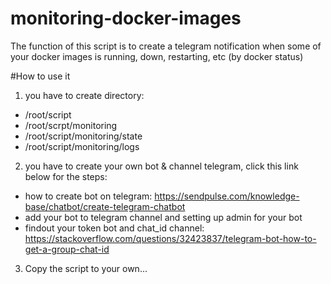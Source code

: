 # monitoring-docker-images
The function of this script is to create a telegram notification when some of your docker images is running, down, restarting, etc (by docker status)

#How to use it
1. you have to create directory:
- /root/script
- /root/scrpt/monitoring
- /root/script/monitoring/state
- /root/script/monitoring/logs

2. you have to create your own bot & channel telegram, click this link below for the steps:
- how to create bot on telegram: https://sendpulse.com/knowledge-base/chatbot/create-telegram-chatbot
- add your bot to telegram channel and setting up admin for your bot
- findout your token bot and chat_id channel: https://stackoverflow.com/questions/32423837/telegram-bot-how-to-get-a-group-chat-id

3. Copy the script to your own...
